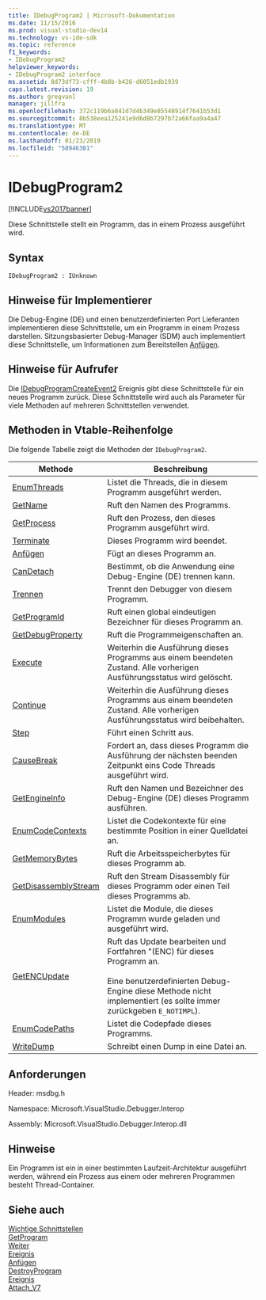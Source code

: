 ```yaml
---
title: IDebugProgram2 | Microsoft-Dokumentation
ms.date: 11/15/2016
ms.prod: visual-studio-dev14
ms.technology: vs-ide-sdk
ms.topic: reference
f1_keywords:
- IDebugProgram2
helpviewer_keywords:
- IDebugProgram2 interface
ms.assetid: 8d73df73-cfff-4b8b-b426-d6051edb1939
caps.latest.revision: 19
ms.author: gregvanl
manager: jillfra
ms.openlocfilehash: 372c119b6a841d7d4b349e85548914f7641b53d1
ms.sourcegitcommit: 8b538eea125241e9d6d8b7297b72a66faa9a4a47
ms.translationtype: MT
ms.contentlocale: de-DE
ms.lasthandoff: 01/23/2019
ms.locfileid: "58946381"
---
```

# <a name="idebugprogram2"></a>IDebugProgram2
[!INCLUDE[vs2017banner](../../../includes/vs2017banner.md)]

Diese Schnittstelle stellt ein Programm, das in einem Prozess ausgeführt wird.  
  
## <a name="syntax"></a>Syntax  
  
```  
IDebugProgram2 : IUnknown  
```  
  
## <a name="notes-for-implementers"></a>Hinweise für Implementierer  
 Die Debug-Engine (DE) und einen benutzerdefinierten Port Lieferanten implementieren diese Schnittstelle, um ein Programm in einem Prozess darstellen. Sitzungsbasierter Debug-Manager (SDM) auch implementiert diese Schnittstelle, um Informationen zum Bereitstellen [Anfügen](../../../extensibility/debugger/reference/idebugprogram2-attach.md).  
  
## <a name="notes-for-callers"></a>Hinweise für Aufrufer  
 Die [IDebugProgramCreateEvent2](../../../extensibility/debugger/reference/idebugprogramcreateevent2.md) Ereignis gibt diese Schnittstelle für ein neues Programm zurück. Diese Schnittstelle wird auch als Parameter für viele Methoden auf mehreren Schnittstellen verwendet.  
  
## <a name="methods-in-vtable-order"></a>Methoden in Vtable-Reihenfolge  
 Die folgende Tabelle zeigt die Methoden der `IDebugProgram2`.  
  
|Methode|Beschreibung|  
|------------|-----------------|  
|[EnumThreads](../../../extensibility/debugger/reference/idebugprogram2-enumthreads.md)|Listet die Threads, die in diesem Programm ausgeführt werden.|  
|[GetName](../../../extensibility/debugger/reference/idebugprogram2-getname.md)|Ruft den Namen des Programms.|  
|[GetProcess](../../../extensibility/debugger/reference/idebugprogram2-getprocess.md)|Ruft den Prozess, den dieses Programm ausgeführt wird.|  
|[Terminate](../../../extensibility/debugger/reference/idebugprogram2-terminate.md)|Dieses Programm wird beendet.|  
|[Anfügen](../../../extensibility/debugger/reference/idebugprogram2-attach.md)|Fügt an dieses Programm an.|  
|[CanDetach](../../../extensibility/debugger/reference/idebugprogram2-candetach.md)|Bestimmt, ob die Anwendung eine Debug-Engine (DE) trennen kann.|  
|[Trennen](../../../extensibility/debugger/reference/idebugprogram2-detach.md)|Trennt den Debugger von diesem Programm.|  
|[GetProgramId](../../../extensibility/debugger/reference/idebugprogram2-getprogramid.md)|Ruft einen global eindeutigen Bezeichner für dieses Programm an.|  
|[GetDebugProperty](../../../extensibility/debugger/reference/idebugprogram2-getdebugproperty.md)|Ruft die Programmeigenschaften an.|  
|[Execute](../../../extensibility/debugger/reference/idebugprogram2-execute.md)|Weiterhin die Ausführung dieses Programms aus einem beendeten Zustand. Alle vorherigen Ausführungsstatus wird gelöscht.|  
|[Continue](../../../extensibility/debugger/reference/idebugprogram2-continue.md)|Weiterhin die Ausführung dieses Programms aus einem beendeten Zustand. Alle vorherigen Ausführungsstatus wird beibehalten.|  
|[Step](../../../extensibility/debugger/reference/idebugprogram2-step.md)|Führt einen Schritt aus.|  
|[CauseBreak](../../../extensibility/debugger/reference/idebugprogram2-causebreak.md)|Fordert an, dass dieses Programm die Ausführung der nächsten beenden Zeitpunkt eins Code Threads ausgeführt wird.|  
|[GetEngineInfo](../../../extensibility/debugger/reference/idebugprogram2-getengineinfo.md)|Ruft den Namen und Bezeichner des Debug-Engine (DE) dieses Programm ausführen.|  
|[EnumCodeContexts](../../../extensibility/debugger/reference/idebugprogram2-enumcodecontexts.md)|Listet die Codekontexte für eine bestimmte Position in einer Quelldatei an.|  
|[GetMemoryBytes](../../../extensibility/debugger/reference/idebugprogram2-getmemorybytes.md)|Ruft die Arbeitsspeicherbytes für dieses Programm ab.|  
|[GetDisassemblyStream](../../../extensibility/debugger/reference/idebugprogram2-getdisassemblystream.md)|Ruft den Stream Disassembly für dieses Programm oder einen Teil dieses Programms ab.|  
|[EnumModules](../../../extensibility/debugger/reference/idebugprogram2-enummodules.md)|Listet die Module, die dieses Programm wurde geladen und ausgeführt wird.|  
|[GetENCUpdate](../../../extensibility/debugger/reference/idebugprogram2-getencupdate.md)|Ruft das Update bearbeiten und Fortfahren "(ENC) für dieses Programm an.<br /><br /> Eine benutzerdefinierten Debug-Engine diese Methode nicht implementiert (es sollte immer zurückgeben `E_NOTIMPL`).|  
|[EnumCodePaths](../../../extensibility/debugger/reference/idebugprogram2-enumcodepaths.md)|Listet die Codepfade dieses Programms.|  
|[WriteDump](../../../extensibility/debugger/reference/idebugprogram2-writedump.md)|Schreibt einen Dump in eine Datei an.|  
  
## <a name="requirements"></a>Anforderungen  
 Header: msdbg.h  
  
 Namespace: Microsoft.VisualStudio.Debugger.Interop  
  
 Assembly: Microsoft.VisualStudio.Debugger.Interop.dll  
  
## <a name="remarks"></a>Hinweise  
 Ein Programm ist ein in einer bestimmten Laufzeit-Architektur ausgeführt werden, während ein Prozess aus einem oder mehreren Programmen besteht Thread-Container.  
  
## <a name="see-also"></a>Siehe auch  
 [Wichtige Schnittstellen](../../../extensibility/debugger/reference/core-interfaces.md)   
 [GetProgram](../../../extensibility/debugger/reference/idebugthread2-getprogram.md)   
 [Weiter](../../../extensibility/debugger/reference/ienumdebugprograms2-next.md)   
 [Ereignis](../../../extensibility/debugger/reference/idebugportevents2-event.md)   
 [Anfügen](../../../extensibility/debugger/reference/idebugengine2-attach.md)   
 [DestroyProgram](../../../extensibility/debugger/reference/idebugengine2-destroyprogram.md)   
 [Ereignis](../../../extensibility/debugger/reference/idebugeventcallback2-event.md)   
 [Attach_V7](../../../extensibility/debugger/reference/idebugprogramnode2-attach-v7.md)
